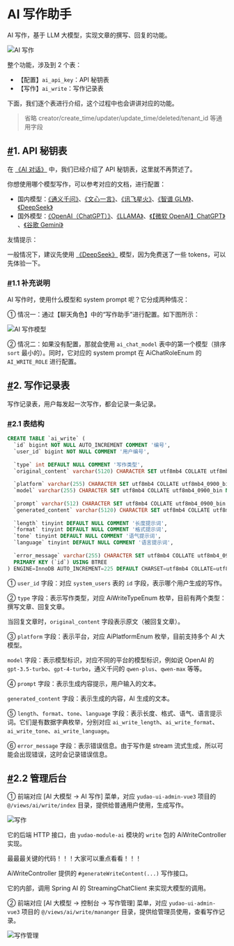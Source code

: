# AI 写作助手

AI 写作，基于 LLM 大模型，实现文章的撰写、回复的功能。

![AI 写作](https://doc.iocoder.cn/img/AI%E6%89%8B%E5%86%8C/AI%E5%86%99%E4%BD%9C/%E5%86%99%E4%BD%9C.png)

整个功能，涉及到 2 个表：

- 【配置】`ai_api_key`：API 秘钥表
- 【写作】`ai_write`：写作记录表

下面，我们逐个表进行介绍，这个过程中也会讲讲对应的功能。

> 省略 creator/create_time/updater/update_time/deleted/tenant_id 等通用字段

## [#](https://doc.iocoder.cn/ai/write/#_1-api-秘钥表)1. API 秘钥表

在 [《AI 对话》](https://doc.iocoder.cn/ai/chat/) 中，我们已经介绍了 API 秘钥表，这里就不再赘述了。

你想使用哪个模型写作，可以参考对应的文档，进行配置：

- 国内模型：[《通义千问》](https://doc.iocoder.cn/ai/tongyi)、[《文心一言》](https://doc.iocoder.cn/ai/yiyan)、[《讯飞星火》](https://doc.iocoder.cn/ai/xinghuo)、[《智谱 GLM》](https://doc.iocoder.cn/ai/glm)、[《DeepSeek》](https://doc.iocoder.cn/ai/deep-seek)
- 国外模型：[《OpenAI（ChatGPT）》](https://doc.iocoder.cn/ai/openai)、[《LLAMA》](https://doc.iocoder.cn/ai/llama)、[《【微软 OpenAI】ChatGPT》](https://doc.iocoder.cn/ai/azure-openai) 、[《谷歌 Gemini》](https://doc.iocoder.cn/ai/gemini)

友情提示：

一般情况下，建议先使用 [《DeepSeek》](https://doc.iocoder.cn/ai/deep-seek) 模型，因为免费送了一些 tokens，可以先体验一下。

### [#](https://doc.iocoder.cn/ai/write/#_1-1-补充说明)1.1 补充说明

AI 写作时，使用什么模型和 system prompt 呢？它分成两种情况：

① 情况一：通过【聊天角色】中的“写作助手”进行配置。如下图所示：

![AI 写作模型](https://doc.iocoder.cn/img/AI%E6%89%8B%E5%86%8C/AI%E5%86%99%E4%BD%9C/%E5%86%99%E4%BD%9C%E6%A8%A1%E5%9E%8B.png)

② 情况二：如果没有配置，那就会使用 `ai_chat_model` 表中的第一个模型（排序 `sort` 最小的）。同时，它对应的 system prompt 在 AiChatRoleEnum 的 `AI_WRITE_ROLE` 进行配置。

## [#](https://doc.iocoder.cn/ai/write/#_2-写作记录表)2. 写作记录表

写作记录表，用户每发起一次写作，都会记录一条记录。

### [#](https://doc.iocoder.cn/ai/write/#_2-1-表结构)2.1 表结构

```sql
CREATE TABLE `ai_write` (
  `id` bigint NOT NULL AUTO_INCREMENT COMMENT '编号',
  `user_id` bigint NOT NULL COMMENT '用户编号',
  
  `type` int DEFAULT NULL COMMENT '写作类型',
  `original_content` varchar(5120) CHARACTER SET utf8mb4 COLLATE utf8mb4_0900_bin DEFAULT NULL COMMENT '原文',
  
  `platform` varchar(255) CHARACTER SET utf8mb4 COLLATE utf8mb4_0900_bin NOT NULL COMMENT '平台',
  `model` varchar(255) CHARACTER SET utf8mb4 COLLATE utf8mb4_0900_bin NOT NULL COMMENT '模型',
  
  `prompt` varchar(512) CHARACTER SET utf8mb4 COLLATE utf8mb4_0900_bin NOT NULL COMMENT '生成内容提示',
  `generated_content` varchar(5120) CHARACTER SET utf8mb4 COLLATE utf8mb4_0900_bin DEFAULT NULL COMMENT '生成的内容',
  
  `length` tinyint DEFAULT NULL COMMENT '长度提示词',
  `format` tinyint DEFAULT NULL COMMENT '格式提示词',
  `tone` tinyint DEFAULT NULL COMMENT '语气提示词',
  `language` tinyint DEFAULT NULL COMMENT '语言提示词',
  
  `error_message` varchar(255) CHARACTER SET utf8mb4 COLLATE utf8mb4_0900_bin DEFAULT NULL COMMENT '错误信息',
  PRIMARY KEY (`id`) USING BTREE
) ENGINE=InnoDB AUTO_INCREMENT=225 DEFAULT CHARSET=utf8mb4 COLLATE=utf8mb4_0900_bin COMMENT='AI 写作表';
```

① `user_id` 字段：对应 `system_users` 表的 `id` 字段，表示哪个用户生成的写作。

② `type` 字段：表示写作类型，对应 AiWriteTypeEnum 枚举，目前有两个类型：撰写文章、回复文章。

当回复文章时，`original_content` 字段表示原文（被回复文章）。

③ `platform` 字段：表示平台，对应 AiPlatformEnum 枚举，目前支持多个 AI 大模型。

`model` 字段：表示模型标识，对应不同的平台的模型标识，例如说 OpenAI 的 `gpt-3.5-turbo`、`gpt-4-turbo`，通义千问的 `qwen-plus`、`qwen-max` 等等。

④ `prompt` 字段：表示生成内容提示，用户输入的文本。

`generated_content` 字段：表示生成的内容，AI 生成的文本。

⑤ `length`、`format`、`tone`、`language` 字段：表示长度、格式、语气、语言提示词。它们是有数据字典枚举，分别对应 `ai_write_length`、`ai_write_format`、`ai_write_tone`、`ai_write_language`。

⑥ `error_message` 字段：表示错误信息。由于写作是 stream 流式生成，所以可能会出现错误，这时会记录错误信息。

## [#](https://doc.iocoder.cn/ai/write/#_2-2-管理后台)2.2 管理后台

① 前端对应 [AI 大模型 -> AI 写作] 菜单，对应 `yudao-ui-admin-vue3` 项目的 `@/views/ai/write/index` 目录，提供给普通用户使用，生成写作。

![写作](https://doc.iocoder.cn/img/AI%E6%89%8B%E5%86%8C/AI%E5%86%99%E4%BD%9C/%E5%86%99%E4%BD%9C.png)

它的后端 HTTP 接口，由 `yudao-module-ai` 模块的 `write` 包的 AiWriteController 实现。

最最最关键的代码！！！大家可以重点看看！！！

AiWriteController 提供的 `#generateWriteContent(...)` 写作接口。

它的内部，调用 Spring AI 的 StreamingChatClient 来实现大模型的调用。

② 前端对应 [AI 大模型 -> 控制台 -> 写作管理] 菜单，对应 `yudao-ui-admin-vue3` 项目的 `@/views/ai/write/mananger` 目录，提供给管理员使用，查看写作记录。

![写作管理](https://doc.iocoder.cn/img/AI%E6%89%8B%E5%86%8C/AI%E5%86%99%E4%BD%9C/%E5%86%99%E4%BD%9C%E7%AE%A1%E7%90%86.png)